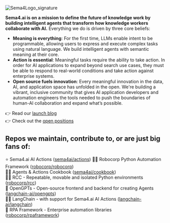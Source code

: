 ![Sema4Logo_signature](https://github.com/Sema4AI/sema4ai/assets/40179958/f9f28d89-0bac-4644-a6ea-b505068aa5b7)

**Sema4.ai is on a mission to define the future of knowledge work by building intelligent agents that transform how knowledge workers collaborate with AI.** Everything we do is driven by three core beliefs:

- **Meaning is everything**: For the first time, LLMs enable intent to be programmable, allowing users to express and execute complex tasks using natural language. We build intelligent agents with semantic meaning at their core.
- **Action is essential**: Meaningful tasks require the ability to take action. In order for AI applications to expand beyond search use cases, they must be able to respond to real-world conditions and take action against enterprise systems.
- **Open source fuels innovation**: Every meaningful innovation in the data, AI, and application space has unfolded in the open. We're building a vibrant, inclusive community that gives AI application developers and automation engineers the tools needed to push the boundaries of human-AI collaboration and expand what’s possible.

👉 Read our [launch blog](https://www.linkedin.com/pulse/sema4ai-raises-305-million-bring-open-source-powered-ai-mission-critical-i8wsc)</br>
👉 Check out the [open positions](https://sema4.teamtailor.com/)

## Repos we maintain, contribute to, or are just big fans of:

⭐️ Sema4.ai AI Actions ([sema4ai/actions](https://github.com/sema4ai/actions))
👩‍💻 Robocorp Python Automation Framework ([robocorp/robocorp](https://github.com/robocorp/robocorp))</br>
🧑‍🍳 Agents & Actions Cookbook ([sema4ai/cookbook](https://github.com/sema4ai/cookbook))</br>
👨‍💻 RCC - Repeatable, movable and isolated Python environments ([robocorp/rcc](https://github.com/robocorp/rcc))</br>
💼 OpenGPTs - Open-source frontend and backend for creating Agents ([langchain-ai/opengpts](https://github.com/langchain-ai/opengpts))</br>
🧑‍💻 LangChain - with support for Sema4.ai AI Actions ([langchain-ai/langchain](https://github.com/langchain-ai/langchain))</br>
🤖 RPA Framework - Enterprise automation libraries ([robocorp/rpaframework](https://github.com/robocorp/rpaframework))
